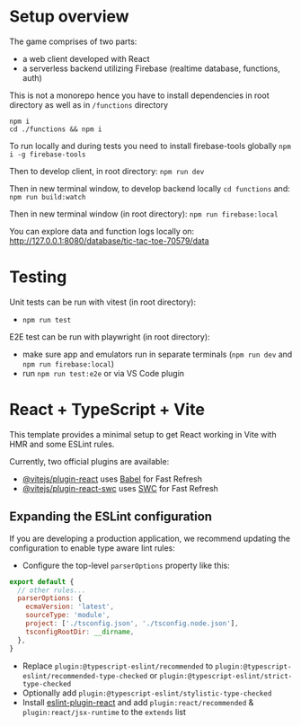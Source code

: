 # Setup overview

The game comprises of two parts:
- a web client developed with React
- a serverless backend utilizing Firebase (realtime database, functions, auth)

This is not a monorepo hence you have to install dependencies in root directory as well as in `/functions` directory

```
npm i
cd ./functions && npm i
```

To run locally and during tests you need to install firebase-tools globally `npm i -g firebase-tools`

Then to develop client, in root directory:
`npm run dev`

Then in new terminal window, to develop backend locally `cd functions` and:
`npm run build:watch`

Then in new terminal window (in root directory):
`npm run firebase:local`


You can explore data and function logs locally on:
http://127.0.0.1:8080/database/tic-tac-toe-70579/data

# Testing

Unit tests can be run with vitest (in root directory):
- `npm run test`

E2E test can be run with playwright (in root directory):
- make sure app and emulators run in separate terminals (`npm run dev` and `npm run firebase:local`)
- run `npm run test:e2e` or via VS Code plugin

# React + TypeScript + Vite

This template provides a minimal setup to get React working in Vite with HMR and some ESLint rules.

Currently, two official plugins are available:

- [@vitejs/plugin-react](https://github.com/vitejs/vite-plugin-react/blob/main/packages/plugin-react/README.md) uses [Babel](https://babeljs.io/) for Fast Refresh
- [@vitejs/plugin-react-swc](https://github.com/vitejs/vite-plugin-react-swc) uses [SWC](https://swc.rs/) for Fast Refresh

## Expanding the ESLint configuration

If you are developing a production application, we recommend updating the configuration to enable type aware lint rules:

- Configure the top-level `parserOptions` property like this:

```js
export default {
  // other rules...
  parserOptions: {
    ecmaVersion: 'latest',
    sourceType: 'module',
    project: ['./tsconfig.json', './tsconfig.node.json'],
    tsconfigRootDir: __dirname,
  },
}
```

- Replace `plugin:@typescript-eslint/recommended` to `plugin:@typescript-eslint/recommended-type-checked` or `plugin:@typescript-eslint/strict-type-checked`
- Optionally add `plugin:@typescript-eslint/stylistic-type-checked`
- Install [eslint-plugin-react](https://github.com/jsx-eslint/eslint-plugin-react) and add `plugin:react/recommended` & `plugin:react/jsx-runtime` to the `extends` list
